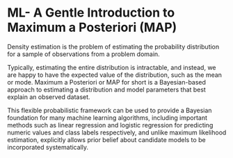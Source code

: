 # ML- A Gentle Introduction to Maximum a Posteriori (MAP)


Density estimation is the problem of estimating the probability distribution for a sample of observations from a problem domain.

Typically, estimating the entire distribution is intractable, and instead, we are happy to have the expected value of the distribution, such as the mean or mode. Maximum a Posteriori or MAP for short is a Bayesian-based approach to estimating a distribution and model parameters that best explain an observed dataset.


This flexible probabilistic framework can be used to provide a Bayesian foundation for many machine learning algorithms, including important methods such as linear regression and logistic regression for predicting numeric values and class labels respectively, and unlike maximum likelihood estimation, explicitly allows prior belief about candidate models to be incorporated systematically.

